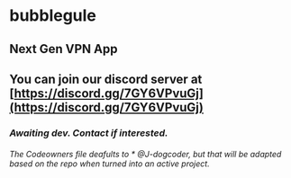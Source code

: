 # bubblegule
## Next Gen VPN App 
## You can join our discord server at [https://discord.gg/7GY6VPvuGj](https://discord.gg/7GY6VPvuGj)

### _Awaiting dev. Contact if interested._


###### The Codeowners file deafults to _* @J-dogcoder_, but that will be adapted based on the repo when turned into an active project.
